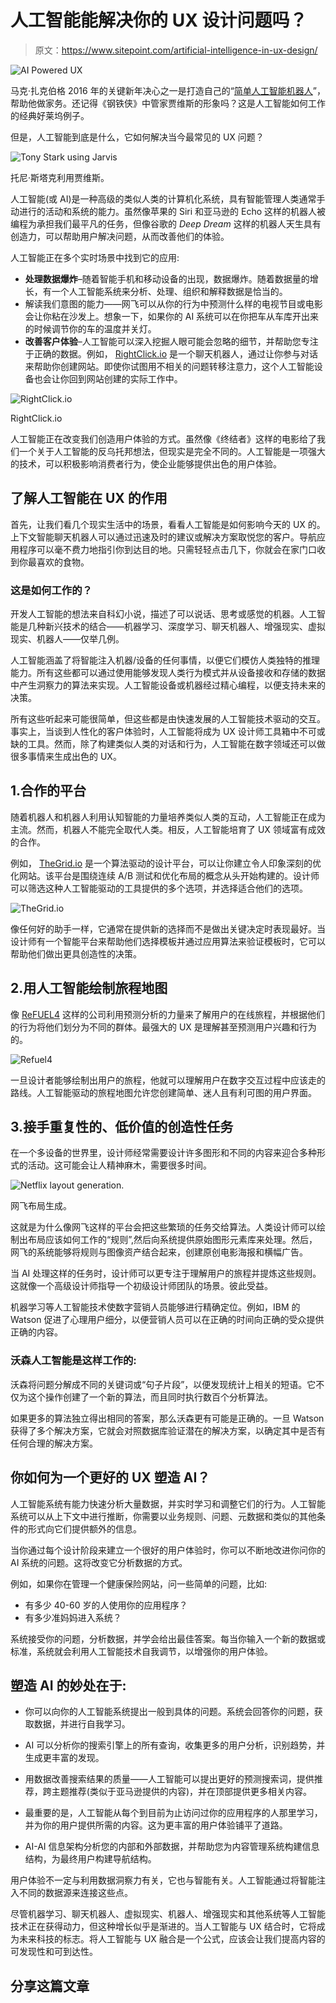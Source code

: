 # 人工智能能解决你的 UX 设计问题吗？

> 原文：<https://www.sitepoint.com/artificial-intelligence-in-ux-design/>

![AI Powered UX](img/db3fd18d10c728219ec60a1ba89c395d.png)

马克·扎克伯格 2016 年的关键新年决心之一是打造自己的“[简单人工智能机器人](http://www.vanityfair.com/news/2016/12/mark-zuckerberg-spent-100-hours-building-his-own-robot-butler)”，帮助他做家务。还记得《钢铁侠》中管家贾维斯的形象吗？这是人工智能如何工作的经典好莱坞例子。

但是，人工智能到底是什么，它如何解决当今最常见的 UX 问题？

![Tony Stark using Jarvis](img/b8d86b7d656e7bbcd36b7dee04f511bb.png)

托尼·斯塔克利用贾维斯。

人工智能(或 AI)是一种高级的类似人类的计算机化系统，具有智能管理人类通常手动进行的活动和系统的能力。虽然像苹果的 Siri 和亚马逊的 Echo 这样的机器人被编程为承担我们最平凡的任务，但像谷歌的 *Deep Dream* 这样的机器人天生具有创造力，可以帮助用户解决问题，从而改善他们的体验。

人工智能正在多个实时场景中找到它的应用:

*   **处理数据爆炸**–随着智能手机和移动设备的出现，数据爆炸。随着数据量的增长，有一个人工智能系统来分析、处理、组织和解释数据是恰当的。
*   解读我们意图的能力——网飞可以从你的行为中预测什么样的电视节目或电影会让你粘在沙发上。想象一下，如果你的 AI 系统可以在你把车从车库开出来的时候调节你的车的温度并关灯。
*   **改善客户体验**–人工智能可以深入挖掘人眼可能会忽略的细节，并帮助您专注于正确的数据。例如， [RightClick.io](https://rightclick.io/#/) 是一个聊天机器人，通过让你参与对话来帮助你创建网站。即使你试图用不相关的问题转移注意力，这个人工智能设备也会让你回到网站创建的实际工作中。

![RightClick.io](img/860460fc4239b2186b7404385d9b0e03.png)

RightClick.io

人工智能正在改变我们创造用户体验的方式。虽然像《终结者》这样的电影给了我们一个关于人工智能的反乌托邦想法，但现实是完全不同的。人工智能是一项强大的技术，可以积极影响消费者行为，使企业能够提供出色的用户体验。

## 了解人工智能在 UX 的作用

首先，让我们看几个现实生活中的场景，看看人工智能是如何影响今天的 UX 的。上下文智能聊天机器人可以通过迅速及时的建议或解决方案取悦您的客户。导航应用程序可以毫不费力地指引你到达目的地。只需轻轻点击几下，你就会在家门口收到你最喜欢的食物。

### 这是如何工作的？

开发人工智能的想法来自科幻小说，描述了可以说话、思考或感觉的机器。人工智能是几种新兴技术的结合——机器学习、深度学习、聊天机器人、增强现实、虚拟现实、机器人——仅举几例。

人工智能涵盖了将智能注入机器/设备的任何事情，以便它们模仿人类独特的推理能力。所有这些都可以通过使用能够发现人类行为模式并从设备接收和存储的数据中产生洞察力的算法来实现。人工智能设备或机器经过精心编程，以便支持未来的决策。

所有这些听起来可能很简单，但这些都是由快速发展的人工智能技术驱动的交互。事实上，当谈到人性化的客户体验时，人工智能将成为 UX 设计师工具箱中不可或缺的工具。然而，除了构建类似人类的对话和行为，人工智能在数字领域还可以做很多事情来生成出色的 UX。

## 1.合作的平台

随着机器人和机器人利用认知智能的力量培养类似人类的互动，人工智能正在成为主流。然而，机器人不能完全取代人类。相反，人工智能培育了 UX 领域富有成效的合作。

例如， [TheGrid.io](https://thegrid.io/) 是一个算法驱动的设计平台，可以让你建立令人印象深刻的优化网站。该平台是围绕连续 A/B 测试和优化布局的概念从头开始构建的。设计师可以筛选这种人工智能驱动的工具提供的多个选项，并选择适合他们的选项。

![TheGrid.io](img/c455f99a268c72c9c745ff061508a73b.png)

像任何好的助手一样，它通常在提供新的选择而不是做出关键决定时表现最好。当设计师有一个智能平台来帮助他们选择模板并通过应用算法来验证模板时，它可以帮助他们做出更具创造性的决策。

## 2.用人工智能绘制旅程地图

像 [ReFUEL4](https://www.refuel4.com/) 这样的公司利用预测分析的力量来了解用户的在线旅程，并根据他们的行为将他们划分为不同的群体。最强大的 UX 是理解甚至预测用户兴趣和行为的。

![Refuel4](img/b44473cf309a818f04933caadbebb10e.png)

一旦设计者能够绘制出用户的旅程，他就可以理解用户在数字交互过程中应该走的路线。人工智能驱动的旅程地图允许您创建简单、迷人且有利可图的用户界面。

## 3.接手重复性的、低价值的创造性任务

在一个多设备的世界里，设计师经常需要设计许多图形和不同的内容来迎合多种形式的活动。这可能会让人精神麻木，需要很多时间。

![Netflix layout generation.](img/6421e137f9ecefa0dad9876c8668e558.png)

网飞布局生成。

这就是为什么像网飞这样的平台会把这些繁琐的任务交给算法。人类设计师可以绘制出布局应该如何工作的“规则”,然后向系统提供原始图形元素库来处理。然后，网飞的系统能够将规则与图像资产结合起来，创建原创电影海报和横幅广告。

当 AI 处理这样的任务时，设计师可以更专注于理解用户的旅程并提炼这些规则。这就像一个高级设计师指导一个初级设计师团队的场景。彼此受益。

机器学习等人工智能技术使数字营销人员能够进行精确定位。例如，IBM 的 Watson 促进了心理用户细分，以便营销人员可以在正确的时间向正确的受众提供正确的内容。

### 沃森人工智能是这样工作的:

沃森将问题分解成不同的关键词或“句子片段”，以便发现统计上相关的短语。它不仅为这个操作创建了一个新的算法，而且同时执行数百个分析算法。

如果更多的算法独立得出相同的答案，那么沃森更有可能是正确的。一旦 Watson 获得了多个解决方案，它就会对照数据库验证潜在的解决方案，以确定其中是否有任何合理的解决方案。

## 你如何为一个更好的 UX 塑造 AI？

人工智能系统有能力快速分析大量数据，并实时学习和调整它们的行为。人工智能系统可以从上下文中进行推断，你需要以业务规则、问题、元数据和类似的其他条件的形式向它们提供额外的信息。

当你通过每个设计阶段来建立一个很好的用户体验时，你可以不断地改进你问你的 AI 系统的问题。这将改变它分析数据的方式。

例如，如果你在管理一个健康保险网站，问一些简单的问题，比如:

*   有多少 40-60 岁的人使用你的应用程序？
*   有多少准妈妈进入系统？

系统接受你的问题，分析数据，并学会给出最佳答案。每当你输入一个新的数据或标准，系统就会利用人工智能技术自我调节，以增强你的用户体验。

## 塑造 AI 的妙处在于:

*   你可以向你的人工智能系统提出一般到具体的问题。系统会回答你的问题，获取数据，并进行自我学习。

*   AI 可以分析你的搜索引擎上的所有查询，收集更多的用户分析，识别趋势，并生成更丰富的发现。

*   用数据改善搜索结果的质量——人工智能可以提出更好的预测搜索词，提供推荐，跨主题推荐(类似于亚马逊提供的内容)，并在顶部提供更多相关内容。

*   最重要的是，人工智能从每个到目前为止访问过你的应用程序的人那里学习，并为你的用户提供所需的内容。这为更丰富的用户体验铺平了道路。

*   AI-AI 信息架构分析您的内部和外部数据，并帮助您为内容管理系统构建信息结构，为最终用户构建导航结构。

用户体验不一定与利用数据洞察力有关，它也与智能有关。人工智能通过将智能注入不同的数据源来连接这些点。

尽管机器学习、聊天机器人、虚拟现实、机器人、增强现实和其他系统等人工智能技术正在获得动力，但这种增长似乎是渐进的。当人工智能与 UX 结合时，它将成为未来科技的标志。将人工智能与 UX 融合是一个公式，应该会让我们提高内容的可发现性和可到达性。

## 分享这篇文章